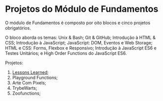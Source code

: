 # Projetos do Módulo de Fundamentos

O módulo de Fundamentos é composto por oito blocos e cinco projetos obrigatórios.

O bloco aborda os temas: Unix & Bash; Git & GitHub; Introdução à HTML & CSS; Introdução à JavaScript; JavaScript: DOM, Eventos e Web Storage; HTML e CSS: Forms, Flexbox e Responsivo; Introdução à JavaScript ES6 e Testes Unitários; e High Order Functions do JavaScript ES6.

Projetos:

1. [Lessons Learned](https://github.com/rsajoao/trybe-projects/tree/22B_01.0_Lessons-Learned);
2. Playground Functions;
3. Arte Com Pixels;
4. TrybeWarts;
5. Zoofunctions;